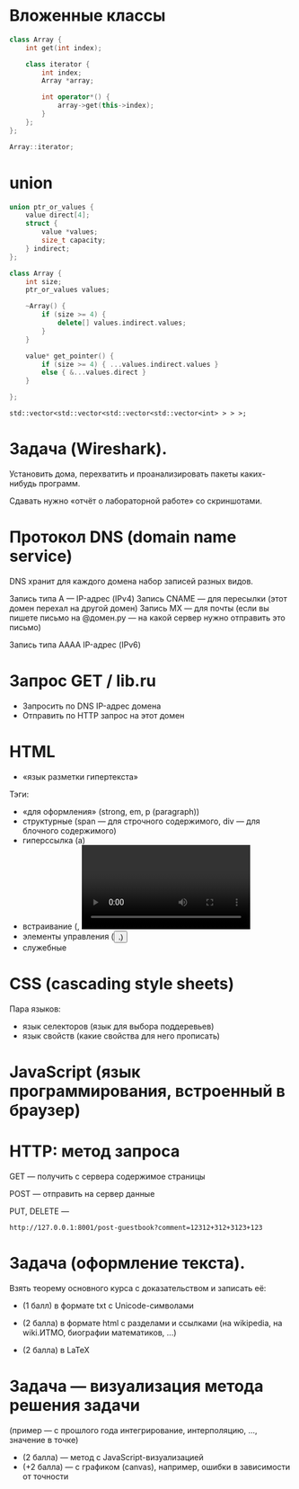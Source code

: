 # Вложенные классы

```c++
class Array {
    int get(int index);

    class iterator {
        int index;
        Array *array;

        int operator*() {
            array->get(this->index);
        }
    };
};

Array::iterator;
```

# union

```c++
union ptr_or_values {
    value direct[4];
    struct {
        value *values;
        size_t capacity;
    } indirect;
};

class Array {
    int size;
    ptr_or_values values;

    ~Array() {
        if (size >= 4) {
            delete[] values.indirect.values;
        }
    }

    value* get_pointer() {
        if (size >= 4) { ...values.indirect.values }
        else { &...values.direct }
    }

};
```

```
std::vector<std::vector<std::vector<std::vector<int> > > >;
```

# Задача (Wireshark).

Установить дома, перехватить и проанализировать пакеты каких-нибудь программ.

Сдавать нужно «отчёт о лабораторной работе» со скриншотами.

# Протокол DNS (domain name service)

DNS хранит для каждого домена набор записей разных видов.

Запись типа A — IP-адрес (IPv4)
Запись CNAME — для пересылки (этот домен перехал на другой домен)
Запись MX — для почты (если вы пишете письмо на @домен.ру — на какой сервер нужно отправить это письмо)

Запись типа AAAA IP-адрес (IPv6)

# Запрос GET / lib.ru

- Запросить по DNS IP-адрес домена
- Отправить по HTTP запрос на этот домен

# HTML
- «язык разметки гипертекста»

Тэги:
- «для оформления» (strong, em, p (paragraph))
- структурные (span — для строчного содержимого, div — для блочного содержимого)
- гиперссылка (a)
- встраивание (<img>, <video>, ..)
- элементы управления (<button>,)
- служебные

# CSS (cascading style sheets)

Пара языков:
- язык селекторов (язык для выбора поддеревьев)
- язык свойств (какие свойства для него прописать)

# JavaScript (язык программирования, встроенный в браузер)

# HTTP: метод запроса

GET — получить с сервера содержимое страницы

POST — отправить на сервер данные

PUT, DELETE — 

```
http://127.0.0.1:8001/post-guestbook?comment=12312+312+3123+123
```

# Задача (оформление текста).
Взять теорему основного курса с доказательством и записать её:

* (1 балл) в формате txt с Unicode-символами

* (2 балла) в формате html с разделами и ссылками (на wikipedia, на wiki.ИТМО, биографии математиков, ...)

* (2 балла) в LaTeX

# Задача — визуализация метода решения задачи

(пример — с прошлого года интегрирование, интерполяцию, ..., значение в точке)

* (2 балла) — метод с JavaScript-визуализацией
* (+2 балла) — с графиком (canvas), например, ошибки в зависимости от точности